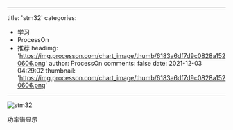 
---
title: 'stm32'
categories: 
 - 学习
 - ProcessOn
 - 推荐
headimg: 'https://img.processon.com/chart_image/thumb/6183a6df7d9c0828a1520606.png'
author: ProcessOn
comments: false
date: 2021-12-03 04:29:02
thumbnail: 'https://img.processon.com/chart_image/thumb/6183a6df7d9c0828a1520606.png'
---

<div>   
<img class="thumb" alt="stm32" src="https://img.processon.com/chart_image/thumb/6183a6df7d9c0828a1520606.png" referrerpolicy="no-referrer">
<p>功率谱显示</p>  
</div>
            